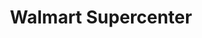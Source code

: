 ---
title: "Walmart Supercenter"
url: /spokane/walmart-supercenter-north-colton-street/
shop: supermarket
---